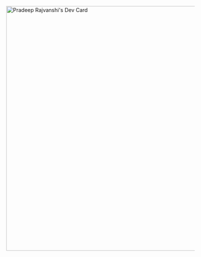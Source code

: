 <a href="https://app.daily.dev/pradeep31"><img src="https://api.daily.dev/devcards/v2/yTpakdbCn35hyKSubztN2.png?type=wide&r=s5l" width="652" alt="Pradeep Rajvanshi's Dev Card"/></a>
